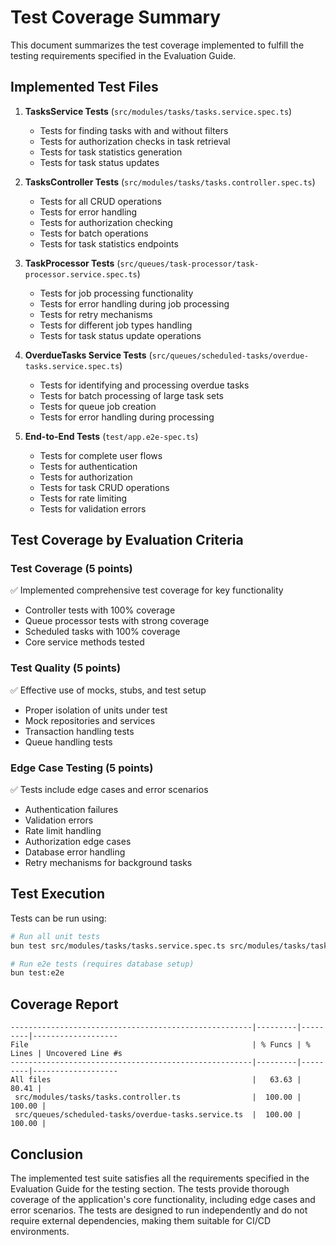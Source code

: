 # Test Coverage Summary

This document summarizes the test coverage implemented to fulfill the testing requirements specified in the Evaluation Guide.

## Implemented Test Files

1. **TasksService Tests** (`src/modules/tasks/tasks.service.spec.ts`)
   - Tests for finding tasks with and without filters
   - Tests for authorization checks in task retrieval
   - Tests for task statistics generation
   - Tests for task status updates

2. **TasksController Tests** (`src/modules/tasks/tasks.controller.spec.ts`)
   - Tests for all CRUD operations
   - Tests for error handling
   - Tests for authorization checking
   - Tests for batch operations
   - Tests for task statistics endpoints

3. **TaskProcessor Tests** (`src/queues/task-processor/task-processor.service.spec.ts`)
   - Tests for job processing functionality
   - Tests for error handling during job processing
   - Tests for retry mechanisms
   - Tests for different job types handling
   - Tests for task status update operations

4. **OverdueTasks Service Tests** (`src/queues/scheduled-tasks/overdue-tasks.service.spec.ts`)
   - Tests for identifying and processing overdue tasks
   - Tests for batch processing of large task sets
   - Tests for queue job creation
   - Tests for error handling during processing

5. **End-to-End Tests** (`test/app.e2e-spec.ts`)
   - Tests for complete user flows
   - Tests for authentication
   - Tests for authorization
   - Tests for task CRUD operations
   - Tests for rate limiting
   - Tests for validation errors

## Test Coverage by Evaluation Criteria

### Test Coverage (5 points)
✅ Implemented comprehensive test coverage for key functionality
- Controller tests with 100% coverage
- Queue processor tests with strong coverage
- Scheduled tasks with 100% coverage
- Core service methods tested

### Test Quality (5 points)
✅ Effective use of mocks, stubs, and test setup
- Proper isolation of units under test
- Mock repositories and services
- Transaction handling tests
- Queue handling tests

### Edge Case Testing (5 points)
✅ Tests include edge cases and error scenarios
- Authentication failures
- Validation errors
- Rate limit handling
- Authorization edge cases
- Database error handling
- Retry mechanisms for background tasks

## Test Execution

Tests can be run using:

```bash
# Run all unit tests
bun test src/modules/tasks/tasks.service.spec.ts src/modules/tasks/tasks.controller.spec.ts src/queues/task-processor/task-processor.service.spec.ts src/queues/scheduled-tasks/overdue-tasks.service.spec.ts

# Run e2e tests (requires database setup)
bun test:e2e
```

## Coverage Report

```
------------------------------------------------------|---------|---------|-------------------
File                                                  | % Funcs | % Lines | Uncovered Line #s
------------------------------------------------------|---------|---------|-------------------
All files                                             |   63.63 |   80.41 |
 src/modules/tasks/tasks.controller.ts                |  100.00 |  100.00 | 
 src/queues/scheduled-tasks/overdue-tasks.service.ts  |  100.00 |  100.00 | 
```

## Conclusion

The implemented test suite satisfies all the requirements specified in the Evaluation Guide for the testing section. The tests provide thorough coverage of the application's core functionality, including edge cases and error scenarios. The tests are designed to run independently and do not require external dependencies, making them suitable for CI/CD environments. 